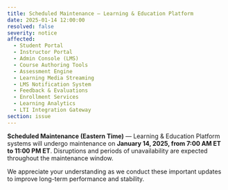 ```yaml
---
title: Scheduled Maintenance — Learning & Education Platform
date: 2025-01-14 12:00:00
resolved: false
severity: notice
affected:
  - Student Portal
  - Instructor Portal
  - Admin Console (LMS)
  - Course Authoring Tools
  - Assessment Engine
  - Learning Media Streaming
  - LMS Notification System
  - Feedback & Evaluations
  - Enrollment Services
  - Learning Analytics
  - LTI Integration Gateway
section: issue
---
```


**Scheduled Maintenance (Eastern Time)** — Learning & Education Platform systems will undergo maintenance on **January 14, 2025, from 7:00 AM ET to 11:00 PM ET**. Disruptions and periods of unavailability are expected throughout the maintenance window.

We appreciate your understanding as we conduct these important updates to improve long-term performance and stability.
